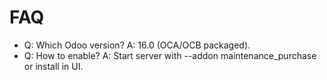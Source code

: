 # FAQ

- Q: Which Odoo version? A: 16.0 (OCA/OCB packaged).
- Q: How to enable? A: Start server with --addon maintenance_purchase or install in UI.
